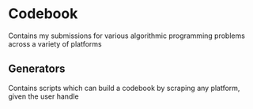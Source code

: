 # Codebook

Contains my submissions for various algorithmic programming problems across a
variety of platforms

## Generators

Contains scripts which can build a codebook by scraping any platform, given the
user handle

